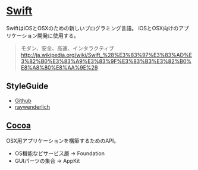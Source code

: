 # [Swift](https://developer.apple.com/swift/)

SwiftはiOSとOSXのための新しいプログラミング言語。
iOSとOSX向けのアプリケーション開発に使用する。

> モダン、安全、高速、インタラクティブ
>  http://ja.wikipedia.org/wiki/Swift_%28%E3%83%97%E3%83%AD%E3%82%B0%E3%83%A9%E3%83%9F%E3%83%B3%E3%82%B0%E8%A8%80%E8%AA%9E%29


## StyleGuide

- [Github](https://github.com/github/swift-style-guide)
- [raywenderlich](https://github.com/raywenderlich/swift-style-guide)



## [Cocoa](http://ja.wikipedia.org/wiki/Cocoa)

OSX用アプリケーションを構築するためのAPI。

- OS機能などサービス層 -> Foundation
- GUIパーツの集合 -> AppKit
